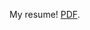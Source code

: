 My resume! [PDF](https://docs.google.com/viewer?url=https://raw.githubusercontent.com/junhaodong/resume/master/resume.pdf).